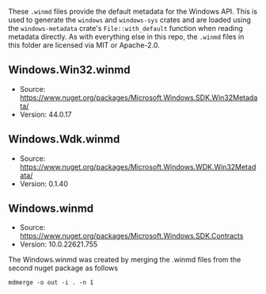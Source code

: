 These `.winmd` files provide the default metadata for the Windows API. This is used to
generate the `windows` and `windows-sys` crates and are loaded using the `windows-metadata` crate's
`File::with_default` function when reading metadata directly. As with everything else in this repo,
the `.winmd` files in this folder are licensed via MIT or Apache-2.0.

## Windows.Win32.winmd
- Source: https://www.nuget.org/packages/Microsoft.Windows.SDK.Win32Metadata/
- Version: 44.0.17

## Windows.Wdk.winmd
- Source: https://www.nuget.org/packages/Microsoft.Windows.WDK.Win32Metadata/
- Version: 0.1.40

## Windows.winmd
- Source: https://www.nuget.org/packages/Microsoft.Windows.SDK.Contracts
- Version: 10.0.22621.755

The Windows.winmd was created by merging the .winmd files from the second nuget package as follows

```
mdmerge -o out -i . -n 1
```
